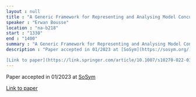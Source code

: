 ```yaml
---
layout : null
title : "A Generic Framework for Representing and Analysing Model Concurrency"
speaker : "Erwan Bousse"
location : "na-b218"
start : "1330"
end : "1400"
summary : "A Generic Framework for Representing and Analysing Model Concurrency"
description : "Paper accepted in 01/2023 at [SoSym](https://sosym.org/)

[Link to paper](https://link.springer.com/article/10.1007/s10270-022-01073-2)"
---
```

Paper accepted in 01/2023 at [SoSym](https://sosym.org/)

[Link to paper](https://link.springer.com/article/10.1007/s10270-022-01073-2)
